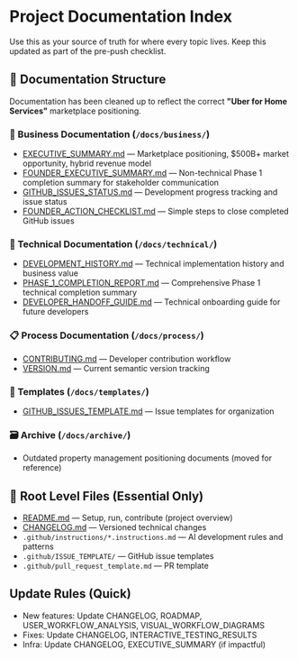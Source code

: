 # Project Documentation Index

Use this as your source of truth for where every topic lives. Keep this updated as part of the pre-push checklist.

## 📁 Documentation Structure

Documentation has been cleaned up to reflect the correct **"Uber for Home Services"** marketplace positioning.

### 🏢 Business Documentation (`/docs/business/`)

- [EXECUTIVE_SUMMARY.md](business/EXECUTIVE_SUMMARY.md) — Marketplace positioning, $500B+ market opportunity, hybrid revenue model
- [FOUNDER_EXECUTIVE_SUMMARY.md](business/FOUNDER_EXECUTIVE_SUMMARY.md) — Non-technical Phase 1 completion summary for stakeholder communication
- [GITHUB_ISSUES_STATUS.md](business/GITHUB_ISSUES_STATUS.md) — Development progress tracking and issue status
- [FOUNDER_ACTION_CHECKLIST.md](business/FOUNDER_ACTION_CHECKLIST.md) — Simple steps to close completed GitHub issues

### 🔧 Technical Documentation (`/docs/technical/`)

- [DEVELOPMENT_HISTORY.md](technical/DEVELOPMENT_HISTORY.md) — Technical implementation history and business value
- [PHASE_1_COMPLETION_REPORT.md](technical/PHASE_1_COMPLETION_REPORT.md) — Comprehensive Phase 1 technical completion summary
- [DEVELOPER_HANDOFF_GUIDE.md](technical/DEVELOPER_HANDOFF_GUIDE.md) — Technical onboarding guide for future developers

### 📋 Process Documentation (`/docs/process/`)

- [CONTRIBUTING.md](process/CONTRIBUTING.md) — Developer contribution workflow
- [VERSION.md](process/VERSION.md) — Current semantic version tracking

### 📄 Templates (`/docs/templates/`)

- [GITHUB_ISSUES_TEMPLATE.md](templates/GITHUB_ISSUES_TEMPLATE.md) — Issue templates for organization

### 🗃️ Archive (`/docs/archive/`)

- Outdated property management positioning documents (moved for reference)

## 📂 Root Level Files (Essential Only)

- [README.md](../README.md) — Setup, run, contribute (project overview)
- [CHANGELOG.md](../CHANGELOG.md) — Versioned technical changes
- `.github/instructions/*.instructions.md` — AI development rules and patterns
- `.github/ISSUE_TEMPLATE/` — GitHub issue templates
- `.github/pull_request_template.md` — PR template

## Update Rules (Quick)

- New features: Update CHANGELOG, ROADMAP, USER_WORKFLOW_ANALYSIS, VISUAL_WORKFLOW_DIAGRAMS
- Fixes: Update CHANGELOG, INTERACTIVE_TESTING_RESULTS
- Infra: Update CHANGELOG, EXECUTIVE_SUMMARY (if impactful)
